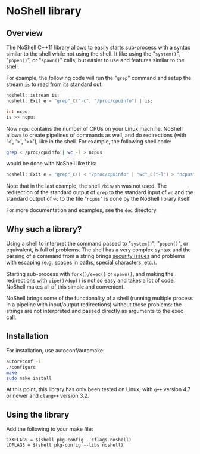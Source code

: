 # NoShell library

## Overview

The NoShell C++11 library allows to easily starts sub-process with a
syntax similar to the shell while not using the shell. It like using
the "`system()`", "`popen()`", or "`spawn()`" calls, but easier to use
and features similar to the shell.

For example, the following code will run the "`grep`" command and
setup the stream `is` to read from its standard out.

```cpp
noshell::istream is;
noshell::Exit e = "grep"_C("-c", "/proc/cpuinfo") | is;

int ncpu;
is >> ncpu;
```

Now `ncpu` contains the number of CPUs on your Linux machine. NoShell
allows to create pipelines of commands as well, and do redirections
(with '<', '>', '>>'), like in the shell. For example, the following shell code:

```sh
grep < /proc/cpuinfo | wc -l > ncpus
```

would be done with NoShell like this:

```cpp
noshell::Exit e = "grep"_C() < "/proc/cpuinfo" | "wc"_C("-l") > "ncpus";
```

Note that in the last example, the shell `/bin/sh` was not used. The
redirection of the standard output of `grep` to the standard input of
`wc` and the standard output of `wc` to the file "`ncpus`" is done by
the NoShell library itself.

For more documentation and examples, see the `doc` directory.

## Why such a library?

Using a shell to interpret the command passed to "`system()`",
"`popen()`", or equivalent, is full of problems. The shell has a very
complex syntax and the parsing of a command from a string brings
[security issues][1] and problems with escaping (e.g. spaces in paths,
special characters, etc.).

Starting sub-process with `fork()/exec()` or `spawn()`, and making the
redirections with `pipe()/dup()` is not so easy and takes a lot of
code. NoShell makes all of this simple and convenient.

NoShell brings some of the functionality of a shell (running multiple
process in a pipeline with input/output redirections) without those
problems: the strings are not interpreted and passed directly as
arguments to the exec call.

[1]: http://en.wikipedia.org/wiki/Shellshock_(software_bug) "Shellshock"

## Installation

For installation, use autoconf/automake:

```sh
autoreconf -i
./configure
make
sudo make install
```

At this point, this library has only been tested on Linux, with `g++`
version 4.7 or newer and `clang++` version 3.2.

## Using the library

Add the following to your make file:

```make
CXXFLAGS = $(shell pkg-config --cflags noshell)
LDFLAGS = $(shell pkg-config --libs noshell)
```
